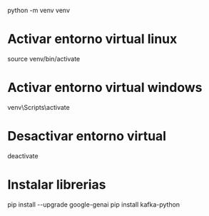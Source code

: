 python -m venv venv

# Activar entorno virtual linux
source venv/bin/activate

# Activar entorno virtual windows
venv\Scripts\activate

# Desactivar entorno virtual
deactivate

# Instalar librerias
pip install --upgrade google-genai
pip install kafka-python

